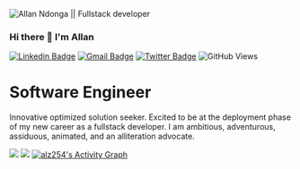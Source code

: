![Allan Ndonga || Fullstack developer](https://www.itprotoday.com/sites/itprotoday.com/files/styles/article_featured_retina/public/programming.jpg?itok=6bRkryO5)

### Hi there 👋 I'm Allan

[![Linkedin Badge](https://img.shields.io/badge/LinkedIn-0077B5?style=for-the-badge&logo=linkedin&logoColor=white)](https://www.linkedin.com/in/allan-ndonga-566189214//)
[![Gmail Badge](https://img.shields.io/badge/Gmail-D14836?style=for-the-badge&logo=gmail&logoColor=white)](https://mail.google.com/mail/?view=cm&fs=1&to=rezidentalz@gmail.com)
[![Twitter Badge](https://img.shields.io/badge/Twitter-1DA1F2?style=for-the-badge&logo=twitter&logoColor=white)](https://twitter.com/rezidentalz)
![GitHub Views](https://komarev.com/ghpvc/?username=alz254)


  # Software Engineer
Innovative optimized solution seeker. Excited to be at the deployment phase of my new career as a fullstack developer. I am ambitious, adventurous, assiduous, animated, and an alliteration advocate.

<img src="https://github-readme-stats.vercel.app/api?username=alz254&show_icons=true&theme=dark"/>
<img src="https://github-readme-stats.vercel.app/api/top-langs?username=alz254&layout=compact"/>
<a href="https://github.com/Finyasy/github-readme-activity-graph"><img alt="alz254's Activity Graph" src="https://activity-graph.herokuapp.com/graph?username=alz254&bg_color=1F222E&color=F8D866&line=D9E650&point=FFFFFF&hide_border=true" /></a>
